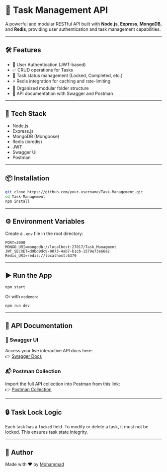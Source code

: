 # 🚀 Task Management API

A powerful and modular RESTful API built with **Node.js**, **Express**, **MongoDB**, and **Redis**, providing user authentication and task management capabilities.

---

## 🛠 Features

- 🔐 User Authentication (JWT-based)
- ✅ CRUD operations for Tasks
- 📌 Task status management (Locked, Completed, etc.)
- ⚡ Redis integration for caching and rate-limiting
- 📁 Organized modular folder structure
- 📄 API documentation with Swagger and Postman

---

## 🧱 Tech Stack

- Node.js
- Express.js
- MongoDB (Mongoose)
- Redis (ioredis)
- JWT
- Swagger UI
- Postman

---

## 📦 Installation

```bash
git clone https://github.com/your-username/Task-Management.git
cd Task-Management
npm install
```

---

## ⚙️ Environment Variables

Create a `.env` file in the root directory:

```env
PORT=3000
MONGO_URI=mongodb://localhost:27017/Task_Managment
JWT_SECRET=d9bd9dc9-0073-4ab7-b1cb-1579e73e66a2
Redis_URI=redis://localhost:6379
```

---

## ▶️ Run the App

```bash
npm start
```

Or with `nodemon`:

```bash
npm run dev
```

---

## 📮 API Documentation

### 🔗 Swagger UI  
Access your live interactive API docs here:  
👉 [Swagger Docs](https://task-managment-6r8i.onrender.com/document/)

### 📬 Postman Collection  
Import the full API collection into Postman from this link:  
👉 [Postman Collection]([https://www.postman.com/your-postman-link](https://www.postman.com/teamwork-4920/workspace/my-workspace/collection/38477852-20553109-c11c-43e0-88d9-a2343c1452e4?action=share&creator=38477852))

---

## 🔒 Task Lock Logic

Each task has a `locked` field. To modify or delete a task, it must not be locked. This ensures task state integrity.

---

## 🧠 Author

Made with ❤️ by [Mohammad](https://github.com/mohammadkh24)
